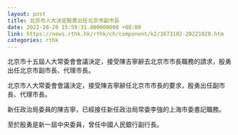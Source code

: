 ```yaml
---
layout: post
title: 北京市人大決定殷勇出任北京市副市長
date: 2022-10-28 15:59:31.000000000 +08:00
link: https://news.rthk.hk/rthk/ch/component/k2/1673102-20221028.htm
categories: rthk
---
```


北京市十五屆人大常委會會議決定，接受陳吉寧辭去北京市市長職務的請求，殷勇出任北京市副市長、代理市長。

北京市人大常委會會議決定，接受陳吉寧辭任北京市市長的要求，殷勇出任副市長、代理市長。

新任政治局委員的陳吉寧，已經接任新任政治局常委李強的上海市委書記職務。

至於殷勇是新一屆中央委員，曾任中國人民銀行副行長。
